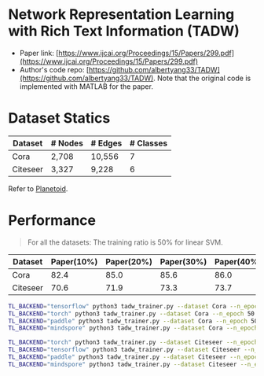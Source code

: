 # Network Representation Learning with Rich Text Information (TADW)

- Paper link: [https://www.ijcai.org/Proceedings/15/Papers/299.pdf](https://www.ijcai.org/Proceedings/15/Papers/299.pdf)
- Author's code repo: [https://github.com/albertyang33/TADW](https://github.com/albertyang33/TADW). Note that the original code is 
  implemented with MATLAB for the paper.

# Dataset Statics

| Dataset  | # Nodes | # Edges | # Classes |
|----------|---------|---------|-----------|
| Cora     | 2,708   | 10,556  | 7         |
| Citeseer | 3,327   | 9,228   | 6         |

Refer to [Planetoid](https://gammagl.readthedocs.io/en/latest/api/gammagl.datasets.html#gammagl.datasets.Planetoid).

# Performance
> For all the datasets: The training ratio is 50% for linear SVM.

| Dataset  | Paper(10%) | Paper(20%) | Paper(30%) | Paper(40%) | Paper(50%) | Our(tf)      | Our(th)      | Our(pd)     | Our(ms)     |
|----------|------------|------------|------------|------------|------------|--------------|--------------|-------------|-------------|
| Cora     | 82.4       | 85.0       | 85.6       | 86.0       | 86.7       | 90.90±0.74%  | 90.90±0.74%  | 91.18±0.66% | 80.31±0.68% |
| Citeseer | 70.6       | 71.9       | 73.3       | 73.7       | 74.2       | 90.90±0.74%  | 55.22±1.21%  | 56.08±2.13% | 56.08±2.13% |

```bash
TL_BACKEND="tensorflow" python3 tadw_trainer.py --dataset Cora --n_epoch 50 --lr 0.3 --embedding_dim 500 --lamda 0.5 --svdft 300
TL_BACKEND="torch" python3 tadw_trainer.py --dataset Cora --n_epoch 50 --lr 0.3 --embedding_dim 500 --lamda 0.5 --svdft 300
TL_BACKEND="paddle" python3 tadw_trainer.py --dataset Cora --n_epoch 50 --lr 0.3 --embedding_dim 500 --lamda 0.5 --svdft 300
TL_BACKEND="mindspore" python3 tadw_trainer.py --dataset Cora --n_epoch 50 --lr 0.3 --embedding_dim 500 --lamda 0.5 --svdft 300

TL_BACKEND="torch" python3 tadw_trainer.py --dataset Citeseer --n_epoch 50 --lr 0.3 --embedding_dim 500 --lamda 0.5 --svdft 300
TL_BACKEND="tensorflow" python3 tadw_trainer.py --dataset Citeseer --n_epoch 50 --lr 0.3 --embedding_dim 500 --lamda 0.5 --svdft 300
TL_BACKEND="paddle" python3 tadw_trainer.py --dataset Citeseer --n_epoch 50 --lr 0.3 --embedding_dim 500 --lamda 0.5 --svdft 300
TL_BACKEND="mindspore" python3 tadw_trainer.py --dataset Citeseer --n_epoch 50 --lr 0.3 --embedding_dim 500 --lamda 0.5 --svdft 300
```